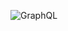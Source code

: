 ![GraphQL](https://github.com/Younesssemlali/Video_Service/assets/101253650/bc3d905f-350a-465d-a45d-58f21c4d1312)
